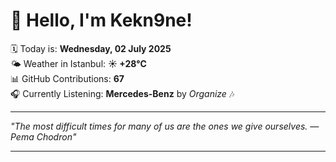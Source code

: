 # 👋 Hello, I'm Kekn9ne!

🗓️ Today is: **Wednesday, 02 July 2025**  
🌤️ Weather in Istanbul: **☀️   +28°C**  
📊 GitHub Contributions: **67**  
🎧 Currently Listening: **Mercedes-Benz** by *Organize* 🎶

---

_"The most difficult times for many of us are the ones we give ourselves. — *Pema Chodron*"_

---
